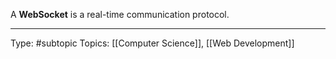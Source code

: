 A **WebSocket** is a real-time communication protocol.

___
Type: #subtopic 
Topics: [[Computer Science]], [[Web Development]]


